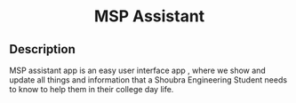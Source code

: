 <h1 align="center">MSP Assistant</h1>
<h2>Description</h2>
<p>MSP assistant app is an easy user interface app , where we show and update all things and information that a Shoubra Engineering Student needs to know to help them in their college day life.</p>
